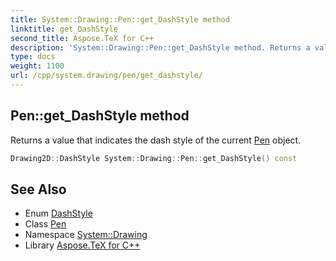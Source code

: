 ```yaml
---
title: System::Drawing::Pen::get_DashStyle method
linktitle: get_DashStyle
second_title: Aspose.TeX for C++
description: 'System::Drawing::Pen::get_DashStyle method. Returns a value that indicates the dash style of the current Pen object in C++.'
type: docs
weight: 1100
url: /cpp/system.drawing/pen/get_dashstyle/
---
```

## Pen::get_DashStyle method


Returns a value that indicates the dash style of the current [Pen](../) object.

```cpp
Drawing2D::DashStyle System::Drawing::Pen::get_DashStyle() const
```

## See Also

* Enum [DashStyle](../../../system.drawing.drawing2d/dashstyle/)
* Class [Pen](../)
* Namespace [System::Drawing](../../)
* Library [Aspose.TeX for C++](../../../)
